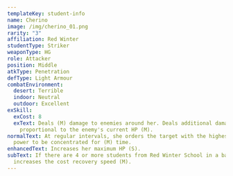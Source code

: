```yaml
---
templateKey: student-info
name: Cherino
image: /img/cherino_01.png
rarity: "3"
affiliation: Red Winter
studentType: Striker
weaponType: HG
role: Attacker
position: Middle
atkType: Penetration
defType: Light Armour
combatEnvironment:
  desert: Terrible
  indoor: Neutral
  outdoor: Excellent
exSkill:
  exCost: 8
  exText: Deals (M) damage to enemies around her. Deals additional damage
    proportional to the enemy's current HP (M).
normalText: At regular intervals, she orders the target with the highest attack
  power to be concentrated for (M) time.
enhancedText: Increases her maximum HP (S).
subText: If there are 4 or more students from Red Winter School in a battle, she
  increases the cost recovery speed (M).
---
```

